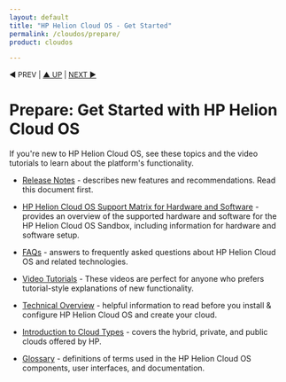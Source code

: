 ```yaml
---
layout: default
title: "HP Helion Cloud OS - Get Started"
permalink: /cloudos/prepare/
product: cloudos

---
```



<p style="font-size: small;"> &#9664; PREV | <a href="/cloudos/">&#9650; UP</a> | <a href="/cloudos/prepare/releasenotes/">NEXT &#9654;</a> </p>

# Prepare: Get Started with HP Helion Cloud OS

If you're new to HP Helion Cloud OS, see these topics and the video tutorials to learn about the platform's functionality.

* [Release Notes](/cloudos/prepare/releasenotes/) - describes new features and recommendations.  Read this document first. 

* [HP Helion Cloud OS Support Matrix for Hardware and Software](/cloudos/prepare/supportmatrix/) - provides an overview of the supported hardware and software for the HP Helion Cloud OS Sandbox, including information for hardware and software setup.

* [FAQs](/cloudos/prepare/faqs/) - answers to frequently asked questions about HP Helion Cloud OS and related technologies.

* [Video Tutorials](/cloudos/prepare/videos/) - These videos are perfect for anyone who prefers tutorial-style explanations of new functionality.

* [Technical Overview](/cloudos/prepare/overview/) - helpful information to read before you install &amp; configure HP Helion Cloud OS and create your cloud.

* [Introduction to Cloud Types](/cloudos/prepare/cloudtypes/) - covers the hybrid, private, and public clouds offered by HP.  

* [Glossary](/cloudos/prepare/glossary/) - definitions of terms used in the HP Helion Cloud OS components, user interfaces, and documentation.

